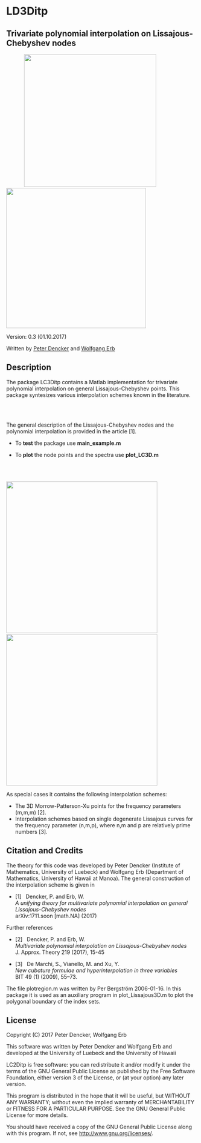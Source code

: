 # LD3Ditp
Trivariate polynomial interpolation on Lissajous-Chebyshev nodes
--------------------------------------------------------------------------------

&nbsp;&nbsp;&nbsp;&nbsp;&nbsp;&nbsp;&nbsp;&nbsp;&nbsp; &nbsp;&nbsp;<img src="img/Lissajous3D.jpg" width="350"> &nbsp;&nbsp;&nbsp;&nbsp;&nbsp;&nbsp;&nbsp;&nbsp;&nbsp; <img src="img/indexset3D.png" width="370">

Version: 0.3 (01.10.2017)

Written by <a href="http://www.math.uni-luebeck.de/mitarbeiter/dencker/index.php"> Peter Dencker</a> and <a href="http://math.hawaii.edu/~erb/index.html"> Wolfgang Erb</a>


Description
-----------

The package LC3Ditp contains a Matlab implementation for trivariate polynomial interpolation on 
general Lissajous-Chebyshev points. This package syntesizes various interpolation schemes known in the literature. 


<br><br>

The general description of the Lissajous-Chebyshev nodes and the polynomial interpolation is provided in the article [1]. 

- To **test** the package use **main_example.m**

- To **plot** the node points and the spectra use **plot_LC3D.m**

<br><br>

<img src="img/testfun1.jpg" width="400"> &nbsp;&nbsp;&nbsp; <img src="img/testfun2.jpg" width="400">

As special cases it contains the following interpolation schemes:

- The 3D Morrow-Patterson-Xu points for the frequency parameters (m,m,m) [2].
- Interpolation schemes based on single degenerate Lissajous curves for 
the frequency parameter (n,m,p), where n,m and p are relatively prime numbers [3]. 


Citation and Credits
--------------------

The theory for this code was developed by Peter Dencker (Institute of Mathematics, University of Luebeck) and Wolfgang Erb (Department of Mathematics, University of Hawaii at Manoa). The general construction of the interpolation
scheme is given in


*   [1] &nbsp; Dencker, P. and Erb, W. <br>
    <i> A unifying theory for multivariate polynomial interpolation on general Lissajous-Chebyshev nodes </i> <br>
    arXiv:1711.soon [math.NA] (2017) 


Further references

*   [2] &nbsp; Dencker, P. and Erb, W. <br>
    <i> Multivariate polynomial interpolation on Lissajous-Chebyshev nodes </i> <br>
    J. Approx. Theory 219 (2017), 15-45

*   [3] &nbsp; De Marchi, S., Vianello, M. and Xu, Y. <br>
    <i> New cubature formulae and hyperinterpolation in three variables </i> <br>
    BIT 49 (1) (2009), 55–73.
       

The file plotregion.m was written by Per Bergström 2006-01-16. In this package it is used as 
an auxiliary program in plot_Lissajous3D.m to plot the polygonal boundary of the index sets. 

License
-------

Copyright (C) 2017 Peter Dencker, Wolfgang Erb

This software was written by Peter Dencker and Wolfgang Erb 
and developed at the University of Luebeck and the University of Hawaii

LC2Ditp is free software: you can redistribute it and/or modify
it under the terms of the GNU General Public License as published by
the Free Software Foundation, either version 3 of the License, or
(at your option) any later version.

This program is distributed in the hope that it will be useful,
but WITHOUT ANY WARRANTY; without even the implied warranty of
MERCHANTABILITY or FITNESS FOR A PARTICULAR PURPOSE.  See the
GNU General Public License for more details.

You should have received a copy of the GNU General Public License
along with this program. If not, see <http://www.gnu.org/licenses/>.
